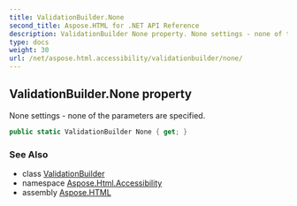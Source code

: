 ```yaml
---
title: ValidationBuilder.None
second_title: Aspose.HTML for .NET API Reference
description: ValidationBuilder None property. None settings - none of the parameters are specified
type: docs
weight: 30
url: /net/aspose.html.accessibility/validationbuilder/none/
---
```

## ValidationBuilder.None property

None settings - none of the parameters are specified.

```csharp
public static ValidationBuilder None { get; }
```

### See Also

* class [ValidationBuilder](../)
* namespace [Aspose.Html.Accessibility](../../../aspose.html.accessibility/)
* assembly [Aspose.HTML](../../../)
